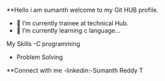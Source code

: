 
**Hello i am sumanth
welcome to my Git HUB profile.

- 🔭 I’m currently trainee at technical Hub.
- 🌱 I’m currently learning c language...

My Skills
-C programming
- Problem Solving


**Connect with me
-linkedin:-Sumanth Reddy T  

